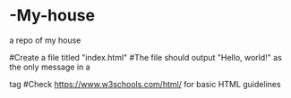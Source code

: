 # -My-house
a repo of my house

#Create a file titled "index.html"
#The file should output "Hello, world!" as the only message in a <p> tag
#Check https://www.w3schools.com/html/ for basic HTML guidelines

